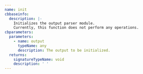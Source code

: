 ```yaml
---
name: init
cbbaseinfo:
  description: |-
    Initializes the output parser module.
    Currently, this function does not perform any operations.
cbparameters:
  parameters:
    - name: output
      typeName: any
      description: The output to be initialized.
  returns:
    signatureTypeName: void
    description: ' '
---
```

<CBBaseInfo/> 
 <CBParameters/>